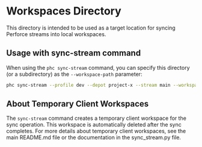 # Workspaces Directory

This directory is intended to be used as a target location for syncing Perforce streams into local workspaces.

## Usage with sync-stream command

When using the `phc sync-stream` command, you can specify this directory (or a subdirectory) as the `--workspace-path` parameter:

```bash
phc sync-stream --profile dev --depot project-x --stream main --workspace-path /path/to/this/directory
```

## About Temporary Client Workspaces

The `sync-stream` command creates a temporary client workspace for the sync operation. This workspace is automatically deleted after the sync completes. For more details about temporary client workspaces, see the main README.md file or the documentation in the sync_stream.py file.
